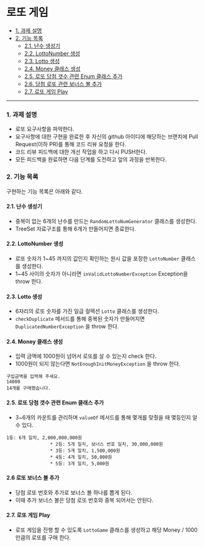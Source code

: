 # 로또 게임

- [1. 과제 설명](#1-과제-설명)
- [2. 기능 목록](#2-기능목록)
    - [2.1. 난수 생성기](#21-난수-생성기-생성)
    - [2.2. LottoNumber 생성](#22-LottoNumber-생성)
    - [2.3. Lotto 생성](#23-Lotto-생성)
    - [2.4. Money 클래스 생성](#24-Money-클래스-생성)
    - [2.5. 로또 당첨 갯수 관련 Enum 클래스 추가 ](#25-ENUM-클래스-생성)
    - [2.6. 당첨 로또 관련 보너스 볼 추가 ](#25-보너스-볼-추가)
    - [2.7. 로또 게임 Play ](#25-로또-게임-Play)

---

### 1. 과제 설명

* 로또 요구사항을 파악한다.
* 요구사항에 대한 구현을 완료한 후 자신의 github 아이디에 해당하는 브랜치에 Pull Request(이하 PR)를 통해 코드 리뷰 요청을 한다.
* 코드 리뷰 피드백에 대한 개선 작업을 하고 다시 PUSH한다.
* 모든 피드백을 완료하면 다음 단계를 도전하고 앞의 과정을 반복한다.


### 2. 기능 목록

구현하는 기능 목록은 아래와 같다.



#### 2.1. 난수 생성기

- 중복이 없는 6개의 난수를 만드는 `RandomLottoNumGenerator` 클래스를 생성한다.
- TreeSet 자료구조를 통해 6개가 만들어지면 종료한다.


#### 2.2. LottoNumber 생성

- 로또 숫자가 1~45 까지의 값인지 확인하는 원시 값을 포장한 `LottoNumber` 클래스를 생성한다.
- 1~45 사이의 숫자가 아니라면 `inValidLottoNumberException` Exception을 throw 한다.


#### 2.3. Lotto 생성

- 6자리의 로또 숫자를 가진 일급 컬렉션 `Lotto` 클래스를 생성한다.
- `checkDuplicate` 메서드를 통해 중복된 숫자가 만들어지면 `DuplicatedNumberException` 을 throw 한다.



#### 2.4. Money 클래스 생성

- 입력 금액에 1000원이 넘어서 로또를 살 수 있는지 check 한다.
- 1000원이 되지 않는다면 `NotEnoughInitMoneyException` 을 throw 한다.

```
구입금액을 입력해 주세요.
14000
14개를 구매했습니다.
```

#### 2.5. 로또 당첨 갯수 관련 Enum 클래스 추가

- 3~6개의 카운트를 관리하며 `valueOf` 메서드를 통해 몇개를 맞췄을 때 몇등인지 알 수 있다.


```
1등: 6개 일치, 2,000,000,000원
                * 2등: 5개 일치, 보너스 번호 일치, 30,000,000원
                * 3등: 5개 일치, 1,500,000원
                * 4등: 4개 일치, 50,000원
                * 5등: 3개 일치, 5,000원
```

#### 2.6 로또 보너스 볼 추가

- 당첨 로또 번호와 추가로 보너스 볼 하나를 뽑게 된다.
- 이때 추가 보너스 볼은 당첨 로또 번호와 중복 되어서는 안된다.


#### 2.7. 로또 게임 Play 

- 로또 게임을 진행 할 수 있도록 `LottoGame` 클래스를 생성하고 해당 Money / 1000 만큼의 로또를 구매 한다.




